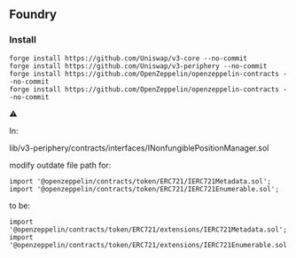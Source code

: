 ## Foundry

### Install

```shell
forge install https://github.com/Uniswap/v3-core --no-commit
forge install https://github.com/Uniswap/v3-periphery --no-commit
forge install https://github.com/OpenZeppelin/openzeppelin-contracts --no-commit
forge install https://github.com/OpenZeppelin/openzeppelin-contracts --no-commit
```

:warning: 

In:

lib/v3-periphery/contracts/interfaces/INonfungiblePositionManager.sol

modify outdate file path for:

```solidity
import '@openzeppelin/contracts/token/ERC721/IERC721Metadata.sol';
import '@openzeppelin/contracts/token/ERC721/IERC721Enumerable.sol';
```

to be:

```solidity
import '@openzeppelin/contracts/token/ERC721/extensions/IERC721Metadata.sol';
import '@openzeppelin/contracts/token/ERC721/extensions/IERC721Enumerable.sol';
```